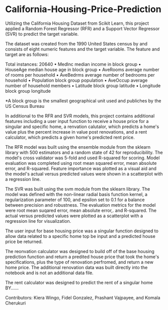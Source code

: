 # California-Housing-Price-Prediction

Utilizing the California Housing Dataset from Scikit Learn, this project applied a Random Forest Regressor (RFR) and a Support Vector Regressor (SVR) to predict the target variable.

The dataset was created from the 1990 United States census by and consists of eight numeric features and the target variable. The feature and target are as follows:

Total instances: 20640
• MedInc median income in block group
• HouseAge median house age in block group
• AveRooms average number of rooms per household
• AveBedrms average number of bedrooms per household
• Population block group population
• AveOccup average number of household members
• Latitude block group latitude
• Longitude block group longitude

*A block group is the smallest geographical unit used and publiches by the US Census Bureau

In additional to the RFR and SVR models, this project contains additional features including a user input function to receive a house price for a singular and specific home, a renvation calutalor, which predicts a home's value plus the percent increase in value post renovations, and a rent calculator, which predicts a given home's predicted rent price. 

The RFR model was built using the ensemble module from the sklearn library with 500 estimators and a random state of 42 for reproducibility. The model's cross validator was 5-fold and used R-squared for scoring. Model evaluation was completed using root mean squared error, mean absolute error, and R-squared. Feature importance was plotted as a visual aid and the model's actual versus predicted values were shown in a scatterplot with a regression line. 

The SVR was built using the svm module from the sklearn library. The model was defined with the non-linear radial basis function kernel, a regularization parameter of 100, and epsilon set to 0.1 for a balance between precision and robustness. The evaluation metrics for the model were root mean suqared error, mean absolute error,. and R-squared. The actual versus predicted values were plotted as a scatterplot with a regression line for visualization. 

The user input for base housing price was a singular function designed to allow data related to a specific home top be input and a predicted house price be returned. 

The reonvation calculator was designed to build off of the base housing prediction function and return a predited house price that took the home's specifications, plus the type of renovation perfromed, and return a new home price. The additional renovation data was built directly into the notebook and is not an additional data file. 

The rent calculator was designed to predict the rent of a singular home BY......

Contributors: Kiera Wingo, Fidel Gonzalez, Prashant Vajpayee, and Komala Cherukuri
